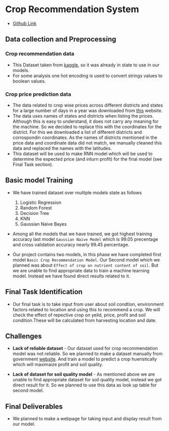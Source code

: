 # Crop Recommendation System

- [Github Link]("https://github.com/karankumbhar47/Crop-Recommendation-system")

## Data collection and Preprocessing 

### Crop recommendation data
- This Dataset taken from [kaggle](https://www.kaggle.com/datasets/atharvaingle/crop-recommendation-dataset), so it was already in state to use in our models. 
- For some analysis one hot encoding is used to convert strings values to boolean values.

### Crop price prediction data

- The data related to crop wise prices across different districts and states for a large number of days in a year was downloaded from [this](data.gov.in) website.
- The data uses names of states and districts when listing the prices. Although this is easy to understand, it does not carry any meaning for the machine. So we decided to replace this with the coordinates for the district. For this we downloaded a list of different districts and corrospondin coordinates. As the names of districts mentioned in the price data and coordinate data did not match, we manually cleaned this data and replaced the names with the latitudes.
- This dataset will be used to make RNN model which will be used to determine the expected price (and inturn profit) for the final model (see Final Task section).

## Basic model Training
- We have trained dataset over mulitple models state as follows
    1. Logistic Regression
    2. Random Forest
    3. Decision Tree
    4. KNN
    5. Gaussian Naive Bayes
    
- Among all the models that we have trained, we got highest training accuracy last model `Gaussian Naive Model` which is 99.05 precentage and cross validation accuracy nearly 99.45 percentage.
- Our project contains two models, in this phase we have completed first model `Basic Crop Recommendation Model`. Our Second model which we planned was about `Effect of crop on nutrient content of soil`. But we are unable to find appropriate data to train a machine learning model. Instead we have found direct results related to it. 

## Final Task Identification
- Our final task is to take input from user about soil condtion, environment factors related to location and  using this to recommend a crop. We will check the effect of repective crop on yeild, price, profit and soil condition.These will be calculated from harvesting location and date.

## Challenges
- **Lack of reliable dataset** - Our dataset used for crop recommendation model was not reliable. So we planned to make a dataset manually from government [website](data.gov.in). And train a model to predict a crop hueristically which will maximaize profit and soil quality.

- **Lack of dataset for soil quality model** - As mentioned above we are unable to find appropriate dataset for soil quality model, instead we got direct result for it. So we planned to use this data as look up table for second model.

## Final Deliverables
- We planned to make a webpage for taking input and display result from our model. 